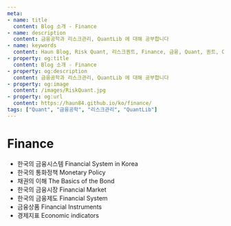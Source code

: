 ```yaml
---
meta:
- name: title
  content: Blog 소개 - Finance
- name: description
  content: 금융공학과 리스크관리, QuantLib 에 대해 공부합니다
- name: keywords
  content: Haun Blog, Risk Quant, 리스크퀀트, Finance, 금융, Quant, 퀀트, QuantLib, 퀀트립, Financial Engineering, 금융공학, Risk Management, 리스크관리
- property: og:title
  content: Blog 소개 - Finance
- property: og:description
  content: 금융공학과 리스크관리, QuantLib 에 대해 공부합니다
- property: og:image
  content: /images/RiskQuant.jpg
- property: og:url
  content: https://haun84.github.io/ko/finance/
tags: ["Quant", "금융공학", "리스크관리", "QuantLib"]
---
```

  
# Finance

* 한국의 금융시스템 Financial System in Korea
* 한국의 통화정책 Monetary Policy
* 채권의 이해 The Basics of the Bond
* 한국의 금융시장 Financial Market
* 한국의 금융제도 Financial System
* 금융상품 Financial Instruments
* 경제지표 Economic indicators
